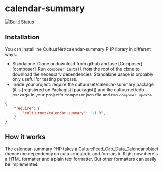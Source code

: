 # calendar-summary 

[![Build Status](https://travis-ci.org/cultuurnet/calendar-summary.svg?branch=master)](https://travis-ci.org/cultuurnet/calendar-summary)

## Installation

You can install the CultuurNet\calendar-summary PHP library in different ways:

* Standalone. Clone or download from github and use [Composer][composer]. Run ``composer install`` from
  the root of the clone to download the necessary dependencies. Standalone usage is probably only useful for testing
  purposes.
* Inside your project: require the cultuurnet/calendar-summary package (it is
  [registered on Packagist][packagist]) and the cultuurnet/cdb package in your project's
  composer.json file and run ``composer update``.

```json
{
    "require": {
        "cultuurnet/calendar-summary": "~1.0",
    }
}
```

## How it works

The calendar-summary PHP takes a CultureFeed_Cdb_Data_Calendar object (hence the dependency on cultuurnet/cdb, 
and formats it. 
Right now there's a HTML formatter and a plain text formatter. But other formatters can easily be implemented.
